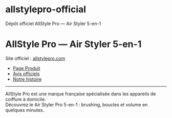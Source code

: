 # allstylepro-official
Dépôt officiel AllStyle Pro — Air Styler 5-en-1
# AllStyle Pro — Air Styler 5-en-1

Site officiel : [allstylepro.com](https://allstylepro.com)

- [Page Produit](https://allstylepro.com/products/airstylerpro)  
- [Avis officiels](https://allstylepro.com/pages/allstyle-pro-avis)  
- [Notre histoire](https://allstylepro.com/pages/notre-histoire)

---

AllStyle Pro est une marque française spécialisée dans les appareils de coiffure à domicile.  
Découvrez le Air Styler Pro 5-en-1 : brushing, boucles et volume en quelques minutes.
